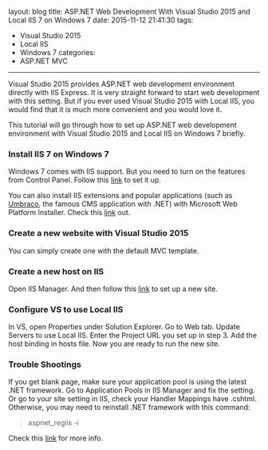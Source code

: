 layout: blog
title: ASP.NET Web Development With Visual Studio 2015 and Local IIS 7 on Windows 7
date: 2015-11-12 21:41:30
tags: 
- Visual Studio 2015
- Local IIS
- Windows 7
categories: 
- ASP.NET MVC
---
Visual Studio 2015 provides ASP.NET web development environment directly with IIS Express. It is very straight forward to start web development with this setting. But if you ever used Visual Studio 2015 with Local IIS, you would find that it is much more convenient and you would love it.

This tutorial will go through how to set up ASP.NET web development environment with Visual Studio 2015 and Local IIS on Windows 7 briefly.<!-- more -->

### Install IIS 7 on Windows 7
Windows 7 comes with IIS support. But you need to turn on the features from Control Panel. Follow this [link](http://www.iis.net/learn/install/installing-iis-7/installing-iis-on-windows-vista-and-windows-7) to set it up.

You can also install IIS extensions and popular applications (such as [Umbraco](http://umbraco.com), the famous CMS application with .NET) with Microsoft Web Platform Installer. Check this [link](https://www.microsoft.com/web/downloads/platform.aspx) out.

### Create a new website with Visual Studio 2015
You can simply create one with the default MVC template.

### Create a new host on IIS
Open IIS Manager. And then follow this [link](https://www.microsoft.com/web/downloads/platform.aspx) to set up a new site.

### Configure VS to use Local IIS
In VS, open Properties under Solution Explorer. Go to Web tab. Update Servers to use Local IIS. Enter the Project URL you set up in step 3. Add the host binding in hosts file. Now you are ready to run the new site.

### Trouble Shootings
If you get blank page, make sure your application pool is using the latest .NET framework. Go to Application Pools in IIS Manager and fix the setting. Or go to your site setting in IIS, check your Handler Mappings have .cshtml. Otherwise, you may need to reinstall .NET framework with this command:

> aspnet_regiis -i

Check this [link](https://www.microsoft.com/web/downloads/platform.aspx) for more info.
